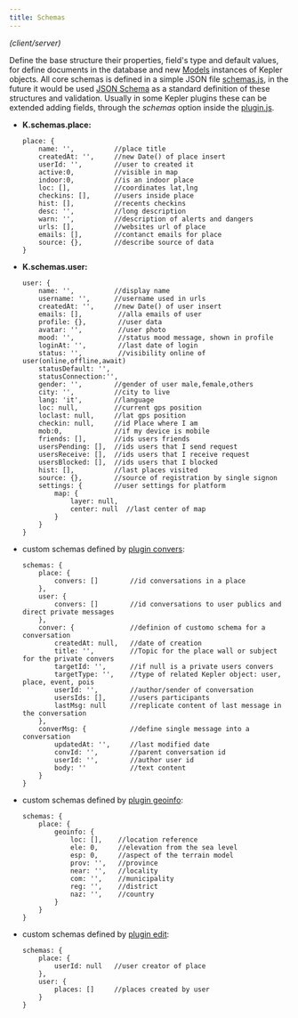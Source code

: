```yaml
---
title: Schemas
---
```


*(client/server)*

Define the base structure their properties, field's type and default values, for define documents in the database and new [Models](models.html) instances of Kepler objects.
All core schemas is defined in a simple JSON file [schemas.js](https://github.com/Keplerjs/Kepler/tree/master/packages/core/modules/schemas.js), in the future it would be used [JSON Schema](https://json-schema.org/) as a standard definition of these structures and validation.
Usually in some Kepler plugins these can be extended adding fields, through the *schemas* option inside the [plugin.js](plugin-js.html). 

* **K.schemas.place:**
	```
	place: {
		name: '',	       //place title
		createdAt: '',	   //new Date() of place insert
		userId: '',	   	   //user to created it
		active:0,	       //visible in map
		indoor:0,		   //is an indoor place
		loc: [],		   //coordinates lat,lng
		checkins: [],	   //users inside place	
		hist: [],		   //recents checkins
		desc: '',		   //long description
		warn: '',          //description of alerts and dangers
		urls: [],	   	   //websites url of place
		emails: [],		   //contanct emails for place
		source: {},		   //describe source of data
	}
	```

* **K.schemas.user:**
	```
	user: {
		name: '',		   //display name	
		username: '',	   //username used in urls
		createdAt: '',	   //new Date() of user insert
		emails: [], 		//alla emails of user
		profile: {},		//user data
		avatar: '',		    //user photo
		mood: '',		    //status mood message, shown in profile
		loginAt: '',	    //last date of login
		status: '',         //visibility online of user(online,offline,await)
		statusDefault: '',  
		statusConnection:'',
		gender: '',        //gender of user male,female,others
		city: '',          //city to live
		lang: 'it',        //language
		loc: null,		   //current gps position
		loclast: null,	   //lat gps position
		checkin: null,	   //id Place where I am
		mob:0,			   //if my device is mobile
		friends: [],	   //ids users friends
		usersPending: [],  //ids users that I send request
		usersReceive: [],  //ids users that I receive request
		usersBlocked: [],  //ids users that I blocked
		hist: [],		   //last places visited
		source: {},		   //source of registration by single signon		
		settings: {        //user settings for platform
			map: {
				layer: null,
				center: null  //last center of map
			}
		}
	}
	```

* custom schemas defined by [plugin convers](https://github.com/Keplerjs/Kepler/blob/master/packages/convers/plugin.js):
	```
	schemas: {
		place: {
			convers: []        //id conversations in a place
		},
		user: {
			convers: []        //id conversations to user publics and direct private messages
		},
		conver: {              //definion of customo schema for a conversation 
			createdAt: null,   //date of creation
			title: '',         //Topic for the place wall or subject for the private convers
			targetId: '',      //if null is a private users convers		
			targetType: '',    //type of related Kepler object: user, place, event, pois		
			userId: '',        //author/sender of conversation		
			usersIds: [],      //users participants
			lastMsg: null      //replicate content of last message in the conversation
		},
		converMsg: {           //define single message into a conversation
			updatedAt: '',     //last modified date
			convId: '',        //parent conversation id
			userId: '',        //author user id 
			body: ''           //text content
		}
	}
	```

* custom schemas defined by [plugin geoinfo](https://github.com/Keplerjs/Kepler/blob/master/packages/geoinfo/plugin.js):
	```
	schemas: {
		place: {
			geoinfo: {
				loc: [],	//location reference
				ele: 0,	    //elevation from the sea level
				esp: 0,     //aspect of the terrain model
				prov: '',	//province
				near: '',	//locality
				com: '',	//municipality
				reg: '',	//district
				naz: '',	//country
			}
		}
	}
	```

* custom schemas defined by [plugin edit](https://github.com/Keplerjs/Kepler/blob/master/packages/edit/plugin.js):
	```
	schemas: {
		place: {
			userId: null   //user creator of place
		},
		user: {
			places: []	   //places created by user
		}
	}
	```